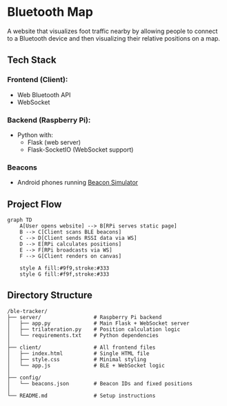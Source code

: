 # Bluetooth Map
A website that visualizes foot traffic nearby by allowing people to connect to a Bluetooth device and then visualizing their relative positions on a map.

## Tech Stack
### Frontend (Client):
- Web Bluetooth API
- WebSocket

### Backend (Raspberry Pi):
- Python with:
	- Flask (web server)
	- Flask-SocketIO (WebSocket support)

### Beacons
- Android phones running [Beacon Simulator](https://apkpure.com/beacon-simulator/net.alea.beaconsimulator#google_vignette)


## Project Flow
```mermaid
graph TD
    A[User opens website] --> B[RPi serves static page]
    B --> C[Client scans BLE beacons]
    C --> D[Client sends RSSI data via WS]
    D --> E[RPi calculates positions]
    E --> F[RPi broadcasts via WS]
    F --> G[Client renders on canvas]

    style A fill:#9f9,stroke:#333
    style G fill:#f9f,stroke:#333
```

## Directory Structure
```
/ble-tracker/
├── server/                 # Raspberry Pi backend
│   ├── app.py              # Main Flask + WebSocket server
│   ├── trilateration.py    # Position calculation logic
│   └── requirements.txt    # Python dependencies
│
├── client/                 # All frontend files
│   ├── index.html          # Single HTML file
│   ├── style.css           # Minimal styling
│   └── app.js              # BLE + WebSocket logic
│
├── config/
│   └── beacons.json        # Beacon IDs and fixed positions
│
└── README.md               # Setup instructions
```
